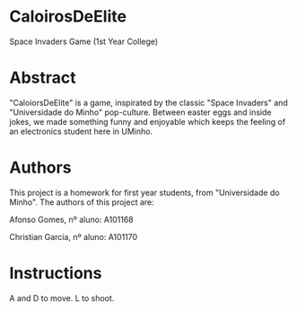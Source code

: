 # CaloirosDeElite
Space Invaders Game (1st Year College)

# Abstract
"CaloiorsDeElite" is a game, inspirated by the classic "Space Invaders" and "Universidade do Minho" pop-culture. Between easter eggs and inside jokes,
we made something funny and enjoyable which keeps the feeling of an electronics student here in UMinho.

# Authors
This project is a homework for first year students, from "Universidade do Minho". The authors of this project are:

Afonso Gomes, nº aluno: A101168

Christian García, nº aluno: A101170

# Instructions
A and D to move. L to shoot.
